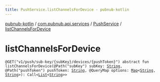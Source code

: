 ```yaml
---
title: PushService.listChannelsForDevice - pubnub-kotlin
---
```


[pubnub-kotlin](../../index.html) / [com.pubnub.api.services](../index.html) / [PushService](index.html) / [listChannelsForDevice](./list-channels-for-device.html)

# listChannelsForDevice

`@GET("v1/push/sub-key/{subKey}/devices/{pushToken}") abstract fun listChannelsForDevice(@Path("subKey") subKey: `[`String`](https://kotlinlang.org/api/latest/jvm/stdlib/kotlin/-string/index.html)`, @Path("pushToken") pushToken: `[`String`](https://kotlinlang.org/api/latest/jvm/stdlib/kotlin/-string/index.html)`, @QueryMap options: `[`Map`](https://kotlinlang.org/api/latest/jvm/stdlib/kotlin.collections/-map/index.html)`<`[`String`](https://kotlinlang.org/api/latest/jvm/stdlib/kotlin/-string/index.html)`, `[`String`](https://kotlinlang.org/api/latest/jvm/stdlib/kotlin/-string/index.html)`>): Call<`[`List`](https://kotlinlang.org/api/latest/jvm/stdlib/kotlin.collections/-list/index.html)`<`[`String`](https://kotlinlang.org/api/latest/jvm/stdlib/kotlin/-string/index.html)`>>`